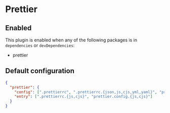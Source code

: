 # Prettier

## Enabled

This plugin is enabled when any of the following packages is in `dependencies` or `devDependencies`:

- prettier

## Default configuration

```json
{
  "prettier": {
    "config": [".prettierrc", ".prettierrc.{json,js,cjs,yml,yaml}", "prettier.config.{js,cjs}", "package.json"],
    "entry": [".prettierrc.{js,cjs}", "prettier.config.{js,cjs}"]
  }
}
```
